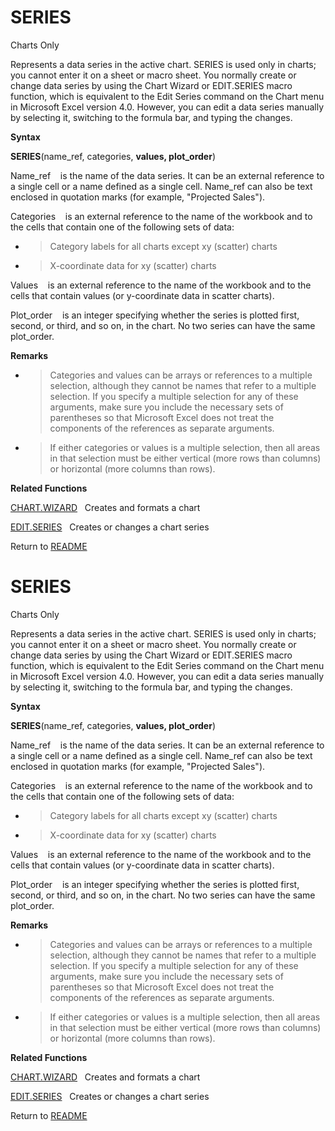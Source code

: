 # SERIES

Charts Only

Represents a data series in the active chart. SERIES is used only in
charts; you cannot enter it on a sheet or macro sheet. You normally
create or change data series by using the Chart Wizard or EDIT.SERIES
macro function, which is equivalent to the Edit Series command on the
Chart menu in Microsoft Excel version 4.0. However, you can edit a data
series manually by selecting it, switching to the formula bar, and
typing the changes.

**Syntax**

**SERIES**(name\_ref, categories, **values, plot\_order**)

Name\_ref&nbsp;&nbsp;&nbsp;&nbsp;is the name of the data series. It can
be an external reference to a single cell or a name defined as a single
cell. Name\_ref can also be text enclosed in quotation marks (for
example, "Projected Sales").

Categories&nbsp;&nbsp;&nbsp;&nbsp;is an external reference to the name
of the workbook and to the cells that contain one of the following sets
of data:

  - > Category labels for all charts except xy (scatter) charts

  - > X-coordinate data for xy (scatter) charts


Values&nbsp;&nbsp;&nbsp;&nbsp;is an external reference to the name of
the workbook and to the cells that contain values (or y-coordinate data
in scatter charts).

Plot\_order&nbsp;&nbsp;&nbsp;&nbsp;is an integer specifying whether the
series is plotted first, second, or third, and so on, in the chart. No
two series can have the same plot\_order.

**Remarks**

  - > Categories and values can be arrays or references to a multiple
    > selection, although they cannot be names that refer to a multiple
    > selection. If you specify a multiple selection for any of these
    > arguments, make sure you include the necessary sets of parentheses
    > so that Microsoft Excel does not treat the components of the
    > references as separate arguments.

  - > If either categories or values is a multiple selection, then all
    > areas in that selection must be either vertical (more rows than
    > columns) or horizontal (more columns than rows).


**Related Functions**

[CHART.WIZARD](CHART.WIZARD.md)&nbsp;&nbsp;&nbsp;Creates and formats a chart

[EDIT.SERIES](EDIT.SERIES.md)&nbsp;&nbsp;&nbsp;Creates or changes a chart series



Return to [README](README.md#S)

# SERIES

Charts Only

Represents a data series in the active chart. SERIES is used only in
charts; you cannot enter it on a sheet or macro sheet. You normally
create or change data series by using the Chart Wizard or EDIT.SERIES
macro function, which is equivalent to the Edit Series command on the
Chart menu in Microsoft Excel version 4.0. However, you can edit a data
series manually by selecting it, switching to the formula bar, and
typing the changes.

**Syntax**

**SERIES**(name\_ref, categories, **values, plot\_order**)

Name\_ref&nbsp;&nbsp;&nbsp;&nbsp;is the name of the data series. It can
be an external reference to a single cell or a name defined as a single
cell. Name\_ref can also be text enclosed in quotation marks (for
example, "Projected Sales").

Categories&nbsp;&nbsp;&nbsp;&nbsp;is an external reference to the name
of the workbook and to the cells that contain one of the following sets
of data:

  - > Category labels for all charts except xy (scatter) charts

  - > X-coordinate data for xy (scatter) charts


Values&nbsp;&nbsp;&nbsp;&nbsp;is an external reference to the name of
the workbook and to the cells that contain values (or y-coordinate data
in scatter charts).

Plot\_order&nbsp;&nbsp;&nbsp;&nbsp;is an integer specifying whether the
series is plotted first, second, or third, and so on, in the chart. No
two series can have the same plot\_order.

**Remarks**

  - > Categories and values can be arrays or references to a multiple
    > selection, although they cannot be names that refer to a multiple
    > selection. If you specify a multiple selection for any of these
    > arguments, make sure you include the necessary sets of parentheses
    > so that Microsoft Excel does not treat the components of the
    > references as separate arguments.

  - > If either categories or values is a multiple selection, then all
    > areas in that selection must be either vertical (more rows than
    > columns) or horizontal (more columns than rows).


**Related Functions**

[CHART.WIZARD](CHART.WIZARD.md)&nbsp;&nbsp;&nbsp;Creates and formats a chart

[EDIT.SERIES](EDIT.SERIES.md)&nbsp;&nbsp;&nbsp;Creates or changes a chart series



Return to [README](README.md#S)

